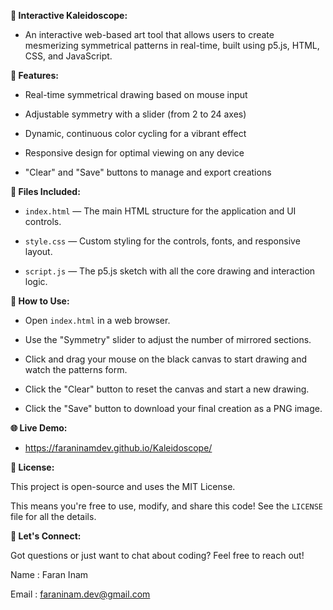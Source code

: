 __🎨 Interactive Kaleidoscope:__

- An interactive web-based art tool that allows users to create mesmerizing symmetrical patterns in real-time, built using p5.js, HTML, CSS, and JavaScript.

__🌟 Features:__

- Real-time symmetrical drawing based on mouse input

- Adjustable symmetry with a slider (from 2 to 24 axes)

- Dynamic, continuous color cycling for a vibrant effect

- Responsive design for optimal viewing on any device

- "Clear" and "Save" buttons to manage and export creations

__📁 Files Included:__

- `index.html` — The main HTML structure for the application and UI controls.

- `style.css` — Custom styling for the controls, fonts, and responsive layout.

- `script.js` — The p5.js sketch with all the core drawing and interaction logic.

__🚀 How to Use:__

- Open `index.html` in a web browser.

- Use the "Symmetry" slider to adjust the number of mirrored sections.

- Click and drag your mouse on the black canvas to start drawing and watch the patterns form.

- Click the "Clear" button to reset the canvas and start a new drawing.

- Click the "Save" button to download your final creation as a PNG image.

__🌐 Live Demo:__

- https://faraninamdev.github.io/Kaleidoscope/
  
__📄 License:__

This project is open-source and uses the MIT License.

This means you're free to use, modify, and share this code! See the `LICENSE` file for all the details.

__📧 Let's Connect:__

Got questions or just want to chat about coding? Feel free to reach out!

Name : Faran Inam

Email : faraninam.dev@gmail.com
